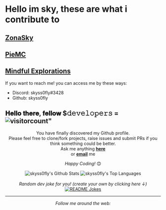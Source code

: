 <!DOCTYPE HTML>
 <head>
   <h1><b>Hello im sky, these are what i contribute to</b></h1>
<h2> <a href="https://github.com/ZonaSky/">ZonaSky</a> </h2>
 <h2> <a href="https://github.com/PieMC-Dev/">PieMC</a> </h2> 
  <h2><a href="https://github.com/Mindful-Explorations/">Mindful Explorations</a> </h2>
   <p> If you want to reach me! you can access me by these ways: </p>
   <ul>
     <li> Discord: skyss0fly#3428 </li>
     <li> Github: skyss0fly </li>
    </ul>
  </head>
<h2> 𝐇𝐞𝐥𝐥𝐨 𝐭𝐡𝐞𝐫𝐞, 𝐟𝐞𝐥𝐥𝐨𝐰 $𝚍𝚎𝚟𝚎𝚕𝚘𝚙𝚎𝚛𝚜 = <img align="center" src="https://komarev.com/ghpvc/?username=skyss0fly&color=blueviolet&style=plastic" alt = visitorcount"> </𝚍𝚎𝚟𝚎𝚕𝚘𝚙𝚎𝚛𝚜></h2>

<div align="center" width="50">



</div>

<div align="center">

You have finally discovered my Github profile. <br>
Please feel free to clone/fork projects, raise issues and submit PRs if you think something could be better. <br>
Ask me anything <a href="https://github.com/skyss0fly/skyss0fly/issues/new"><b>here</b></a><br>
or <a href="mailto:whyrwesostupid@outlook.com"><b>email</b></a> me

<i>Happy Coding!</i> 😊

</div>

<div align="center">

<img align="center" src="https://github-readme-stats.vercel.app/api?username=skyss0fly&include_all_commits=true&count_private=true&show_icons=true&line_height=20&title_color=7A7ADB&icon_color=2234AE&text_color=D3D3D3&bg_color=0,000000,130F40" alt="skyss0fly's Github Stats">
<img align="center" src="https://github-readme-stats.vercel.app/api/top-langs/?username=skyss0fly&layout=donut-vertical&langs_count=10" alt="skyss0fly's Top Languages">

</br>
</br>
<i>Random dev joke for you! (create your own by clicking here ↓)</i><br>
<a href="https://readme-jokes.vercel.app"><img align="center" src="https://readme-jokes.vercel.app/api" alt="README Jokes"></a>

---

<i>Follow me around the web:</i><br>

  <!-- <a target="_blank" href="https://open.spotify.com/user/kxn5n2jkn44poxuz3rdvhuj3f">🇸​🇵​🇴​🇹​🇮​🇫​🇾​</a>

<a href="https://open.spotify.com/user/kxn5n2jkn44poxuz3rdvhuj3f" target="_blank"><img src="https://img.shields.io/badge/Spotify-%231ED760.svg?&style=flat-square&logo=spotify&logoColor=white" alt="Spotify"></a></div>



